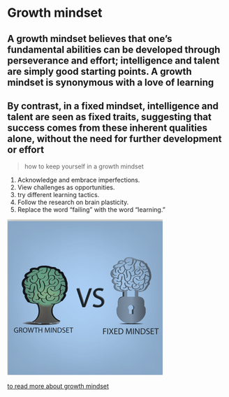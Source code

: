 # Growth mindset

## A growth mindset believes that one’s fundamental abilities can be developed through perseverance and effort; intelligence and talent are simply good starting points. A growth mindset is synonymous with a love of learning

## By contrast, in a fixed mindset, intelligence and talent are seen as fixed traits, suggesting that success comes from these inherent qualities alone, without the need for further development or effort

> how to keep yourself in a growth mindset

1. Acknowledge and embrace imperfections.
2. View challenges as opportunities.
3. try different learning tactics.
4. Follow the research on brain plasticity.
5. Replace the word “failing” with the word “learning.”

![growth](./images/fix.png)

[to read more about growth mindset](https://www.atlassian.com/blog/inside-atlassian/growth-mindset)